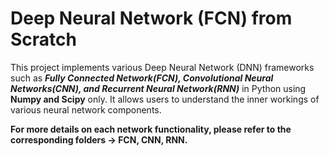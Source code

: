 
# Deep Neural Network (FCN) from Scratch

This project implements various Deep Neural Network (DNN) frameworks such as ***Fully Connected Network(FCN), Convolutional Neural Networks(CNN), and Recurrent Neural Network(RNN)*** in Python using **Numpy and Scipy** only. It allows users to understand the inner workings of various neural network components. 

**For more details on each network functionality, please refer to the corresponding folders -> FCN, CNN, RNN.**
